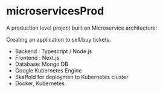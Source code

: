 # microservicesProd
A production level project built on Microservice architecture:

Creating an application to sell/buy tickets.
- Backend : Typescript / Node.js
- Frontend : Next.js
- Database: Mongo DB
- Google Kubernetes Engine
- Skaffold for deploymen to Kubernetes cluster
- Docker, Kubernetes



